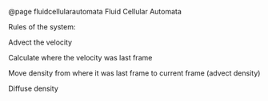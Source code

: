@page fluidcellularautomata Fluid Cellular Automata

Rules of the system:

Advect the velocity

Calculate where the velocity was last frame

Move density from where it was last frame to current frame (advect density)

Diffuse density